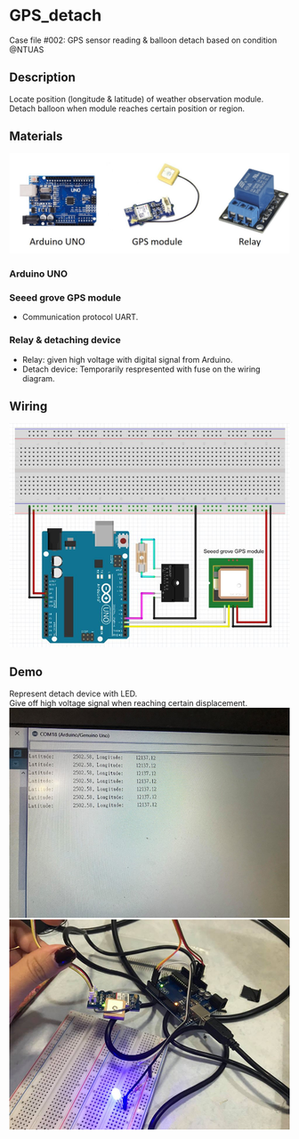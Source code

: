 # GPS_detach
Case file #002: GPS sensor reading &amp; balloon detach based on condition @NTUAS

## Description
Locate position (longitude & latitude) of weather observation module. </br>
Detach balloon when module reaches certain position or region.</br>

## Materials
![alt text](./src/materials.jpg)
### Arduino UNO
### Seeed grove GPS module
- Communication protocol UART. </br>
### Relay & detaching device 
- Relay: given high voltage with digital signal from Arduino. </br>
- Detach device: Temporarily respresented with fuse on the wiring diagram. </br>

## Wiring
![alt text](./src/wiring.JPG)

## Demo
Represent detach device with LED. </br>
Give off high voltage signal when reaching certain displacement. </br>
![alt text](./src/log.jpg)
![alt text](./src/demo.jpg)
